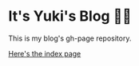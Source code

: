 # It's Yuki's Blog 👨‍💻
This is my blog's gh-page repository.

[Here's the index page](https://yukisato.github.io/blog/)
